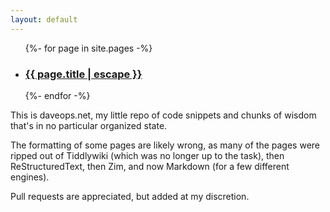 ```yaml
---
layout: default
---
```


<ul class="post-list">
  {%- for page in site.pages -%}
  <li>
    <h3>
      <a class="post-link" href="{{ page.url | relative_url }}">
        {{ page.title | escape }}
      </a>
    </h3>
  </li>
  {%- endfor -%}
</ul>

This is daveops.net, my little repo of code snippets and chunks of wisdom
that's in no particular organized state.

The formatting of some pages are likely wrong, as many of the pages were ripped
out of Tiddlywiki (which was no longer up to the task), then ReStructuredText,
then Zim, and now Markdown (for a few different engines).

Pull requests are appreciated, but added at my discretion.
